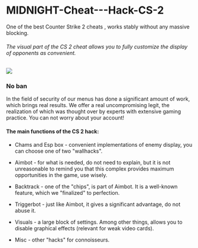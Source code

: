 # MIDNIGHT-Cheat---Hack-CS-2
One of the best Counter Strike 2 cheats , works stably without any massive blocking. 

###### The visual part of the CS 2 cheat allows you to fully customize the display of opponents as convenient.
![](https://gamepanel-archive.com/wp/wp-content/uploads/2025/01/IMG_2617.webp)

### No ban

In the field of security of our menus has done a significant amount of work, which brings real results. We offer a real uncompromising legit, the realization of which was thought over by experts with extensive gaming practice. You can not worry about your account!

#### The main functions of the CS 2 hack:

- Chams and Esp box - convenient implementations of enemy display, you can choose one of two "wallhacks".

- Aimbot - for what is needed, do not need to explain, but it is not unreasonable to remind you that this complex provides maximum opportunities in the game, use wisely.

- Backtrack - one of the "chips", is part of Aimbot. It is a well-known feature, which we "finalized" to perfection.

- Triggerbot - just like Aimbot, it gives a significant advantage, do not abuse it.

- Visuals - a large block of settings. Among other things, allows you to disable graphical effects (relevant for weak video cards).

- Misc - other "hacks" for connoisseurs.
